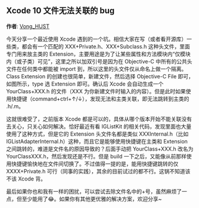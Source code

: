 Xcode 10 文件无法关联的 bug
--------
**作者**: [Vong_HUST](https://weibo.com/VongLo)

今天分享一个最近使用 Xcode 遇到的一个坑。相信大家在写（或者看开源库）一些类，都会有一个匹配的 XXX+Private.h、XXX+Subclass.h 这种头文件，里面专门用来放主类的 Extension，主要用途是为了让某些属性和方法模块内“仅模块内（或子类）可见”，这里之所以加双引号是因为在 Objective-C 中所有的公共头文件在任何类中都能被 import 到，所以这里的头文件仅从命名上做一个隔离。Class Extension 的创建也很简单，新建文件，然后选择 Objective-C File 即可，如图所示，type 选 Extension 即可。确认后 Xcode 会自动生成一个 YourClass+XXX.h 的文件（XXX 为你新建文件时输入的内容）。但是此时如果使用快捷键（command+ctrl+↑/↓），发现无法和主类关联，即无法跳转到主类的 .h/.m。

这就很难受了，之前版本 Xcode 都是可以的，具体从哪个版本开始不能关联没有去关心，只关心如何解决。恰好最近有看 IGListKit 的相关代码，发现里面也大量使用了这种方式，但是它的 Extension 头文件名都是类似 XXXInternal.h（比如 IGListAdapterInternal.h）这种，而且它是能够使用快捷键在主类和 Extension 之间跳转的，难道是文件名的原因导致的？后面手动把 YourClass+XXX.h 改名为 YourClassXXX.h，然后发现还是不行。但是 build 一下之后，又能像从前那样使用快捷键愉快地在文件间切换了。不过值得一提的是，能用快捷键跳转的仅 XXXX+Private.h 可行（同事的实践），其余的目前试过的都不行。这锅不知道该不该 Xcode 背。

最后如果你也和我有一样的困扰，可以尝试去除文件名中的+号，虽然麻烦了一点，但至少能用了😂。如果你有其他更优雅的解决方案，欢迎分享~


